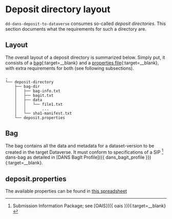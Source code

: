 Deposit directory layout
========================

`dd-dans-deposit-to-dataverse` consumes so-called *deposit directories*. This section documents what
the requirements for such a directory are.

Layout
------
The overall layout of a deposit directory is summarized below. Simply put, it consists of a
[bag]{:target=__blank} and a [properties file]{:target=__blank}, with extra requirements for both 
(see following subsections).

    .
    └── deposit-directory
        ├── bag-dir
        │   ├── bag-info.txt
        │   ├── bagit.txt
        │   ├── data
        │   │   └── file1.txt
        │   │       ...
        │   └── sha1-manifest.txt
        └── deposit.properties

Bag
---
The bag contains all the data and metadata for a dataset-version to be created in the target Dataverse.
It must conform to specifications of a SIP [^1] dans-bag as detailed in [DANS BagIt Profile]({{ dans_bagit_profile }}){:target=__blank}.

deposit.properties
------------------
The available properties can be found in [this spreadsheet](./deposit-properties.ods)


[bag]: https://tools.ietf.org/html/rfc8493
[properties file]: https://en.wikipedia.org/wiki/.properties

[^1]: Submission Information Package; see [OAIS]({{ oais }}){:target=__blank}
